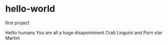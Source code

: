 # hello-world
first project

Helllo humans 
You are all a huge disapointment 
Crab Linguini and Porn star Martini
